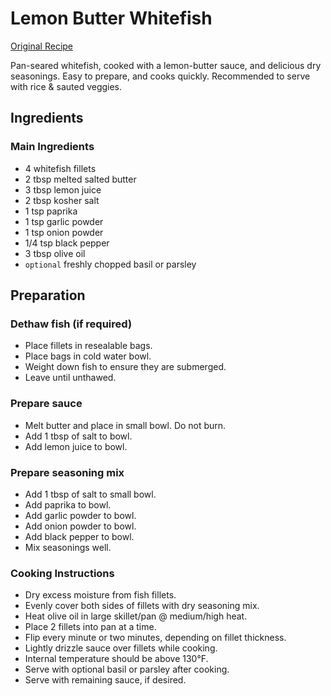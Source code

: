 # Lemon Butter Whitefish

[Original Recipe](http://www.chewoutloud.com/2017/06/06/easy-lemon-butter-fish-15-minutes/)

Pan-seared whitefish, cooked with a lemon-butter sauce, and delicious dry seasonings.
Easy to prepare, and cooks quickly. Recommended to serve with rice & sauted veggies.

## Ingredients

### Main Ingredients

* 4 whitefish fillets
* 2 tbsp melted salted butter
* 3 tbsp lemon juice
* 2 tbsp kosher salt
* 1 tsp paprika
* 1 tsp garlic powder
* 1 tsp onion powder
* 1/4 tsp black pepper
* 3 tbsp olive oil
* `optional` freshly chopped basil or parsley

## Preparation

### Dethaw fish (if required)

* Place fillets in resealable bags.
* Place bags in cold water bowl.
* Weight down fish to ensure they are submerged.
* Leave until unthawed.

### Prepare sauce

* Melt butter and place in small bowl. Do not burn.
* Add 1 tbsp of salt to bowl.
* Add lemon juice to bowl.

### Prepare seasoning mix

* Add 1 tbsp of salt to small bowl.
* Add paprika to bowl.
* Add garlic powder to bowl.
* Add onion powder to bowl.
* Add black pepper to bowl.
* Mix seasonings well.

### Cooking Instructions

* Dry excess moisture from fish fillets.
* Evenly cover both sides of fillets with dry seasoning mix.
* Heat olive oil in large skillet/pan @ medium/high heat.
* Place 2 fillets into pan at a time.
* Flip every minute or two minutes, depending on fillet thickness.
* Lightly drizzle sauce over fillets while cooking.
* Internal temperature should be above 130°F.
* Serve with optional basil or parsley after cooking.
* Serve with remaining sauce, if desired.
